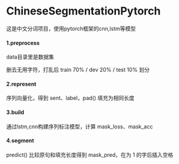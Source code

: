# ChineseSegmentationPytorch
这是中文分词项目，使用pytorch框架的cnn,lstm等模型

#### 1.preprocess
data目录里是数据集

删去无用字符，打乱后 train 70% / dev 20% / test 10% 划分

#### 2.represent

序列向量化，得到 sent、label，pad() 填充为相同长度

#### 3.build

通过lstm,cnn构建序列标注模型，计算 mask_loss、mask_acc

#### 4.segment

predict() 比较原句和填充长度得到 mask_pred，在为 1 的字后插入空格
